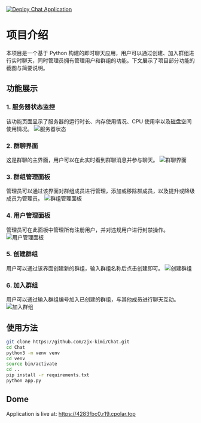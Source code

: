 [![Deploy Chat Application](https://github.com/zjx-kimi/Chat/actions/workflows/deploy.yml/badge.svg)](https://github.com/zjx-kimi/Chat/actions/workflows/deploy.yml)

# 项目介绍

本项目是一个基于 Python 构建的即时聊天应用，用户可以通过创建、加入群组进行实时聊天，同时管理员拥有管理用户和群组的功能。下文展示了项目部分功能的截图与简要说明。

## 功能展示

### 1. 服务器状态监控
该功能页面显示了服务器的运行时长、内存使用情况、CPU 使用率以及磁盘空间使用情况。
![服务器状态](./pic/服务器状态.png)

### 2. 群聊界面
这是群聊的主界面，用户可以在此实时看到群聊消息并参与聊天。
![群聊界面](./pic/群聊界面.png)

### 3. 群组管理面板
管理员可以通过该界面对群组成员进行管理，添加或移除群成员，以及提升或降级成员为管理员。
![群组管理面板](./pic/群组管理面板.png)

### 4. 用户管理面板
管理员可在此面板中管理所有注册用户，并对违规用户进行封禁操作。
![用户管理面板](./pic/用户管理面板.png)

### 5. 创建群组
用户可以通过该界面创建新的群组，输入群组名称后点击创建即可。
![创建群组](./pic/创建群组.png)

### 6. 加入群组
用户可以通过输入群组编号加入已创建的群组，与其他成员进行聊天互动。
![加入群组](./pic/加入群组.png)

## 使用方法
```bash
git clone https://github.com/zjx-kimi/Chat.git
cd Chat
python3 -m venv venv           
cd venv               
source bin/activate
cd ..    
pip install -r requirements.txt
python app.py
```
## Dome
Application is live at: https://4283fbc0.r19.cpolar.top
